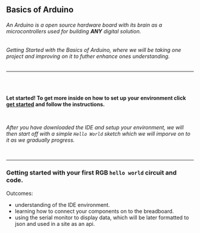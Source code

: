 ## Basics of Arduino

###### An Arduino is a open source hardware board with its brain as a microcontrollers used for building **ANY** digital solution.
###### Getting Started with the Basics of Arduino, where we will be taking one project and improving on it to futher enhance ones understanding.
---

<br/>
<br/>

**Let started!
To get more inside on how to set up your environment click [get started](https://www.arduino.cc/en/Guide/ArduinoUno#toc2) and follow the instructions.**

<br/>

*After you have downloaded the IDE and setup your environment, we will then start off with a simple `Hello World` sketch which we will imporve on to it as we gradually progress.*

<br/>

---

### Getting started with your first RGB `hello world` circuit and code.

Outcomes:
- understanding of the IDE environment.
- learning how to connect your components on to the breadboard.
- using the serial monitor to display data, which will be later formatted to json and used in a site as an api.
